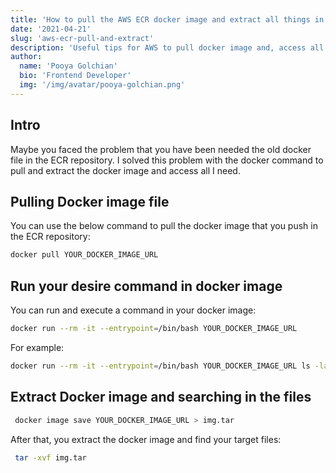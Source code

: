 ```yaml
---
title: 'How to pull the AWS ECR docker image and extract all things in the docker image?'
date: '2021-04-21'
slug: 'aws-ecr-pull-and-extract'
description: 'Useful tips for AWS to pull docker image and, access all content in it.'
author:
  name: 'Pooya Golchian'
  bio: 'Frontend Developer'
  img: '/img/avatar/pooya-golchian.png'
---
```


## Intro

Maybe you faced the problem that you have been needed the old docker file in the ECR repository.
I solved this problem with the docker command to pull and extract the docker image and access all I need.

## Pulling Docker image file

You can use the below command to pull the docker image that you push in the ECR repository:

```bash
docker pull YOUR_DOCKER_IMAGE_URL
```

## Run your desire command in docker image

You can run and execute a command in your docker image:

```bash
docker run --rm -it --entrypoint=/bin/bash YOUR_DOCKER_IMAGE_URL
```

For example:

```bash
docker run --rm -it --entrypoint=/bin/bash YOUR_DOCKER_IMAGE_URL ls -la
```

## Extract Docker image and searching in the files

```bash
 docker image save YOUR_DOCKER_IMAGE_URL > img.tar
```

After that, you extract the docker image and find your target files:

```bash
 tar -xvf img.tar
```
